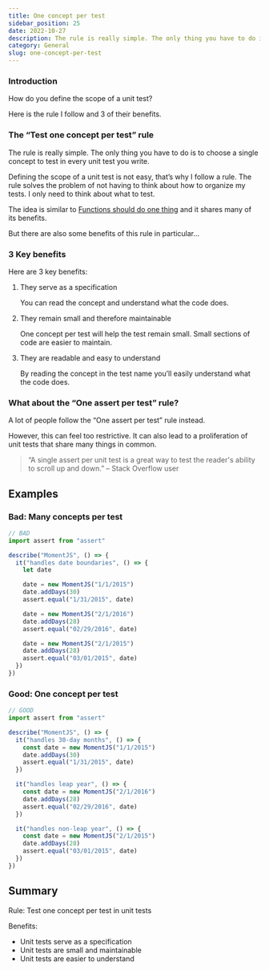 ```yaml
---
title: One concept per test
sidebar_position: 25
date: 2022-10-27
description: The rule is really simple. The only thing you have to do is to choose a single concept to test in every unit test you write.
category: General
slug: one-concept-per-test
---
```


### Introduction

How do you define the scope of a unit test?

Here is the rule I follow and 3 of their benefits.

### The **“Test one concept per test” rule**

The rule is really simple. The only thing you have to do is to choose a single concept to test in every unit test you write.

Defining the scope of a unit test is not easy, that’s why I follow a rule. The rule solves the problem of not having to think about how to organize my tests. I only need to think about what to test.

The idea is similar to [Functions should do one thing](functions-should-do-one-thing) and it shares many of its benefits.

But there are also some benefits of this rule in particular…

### 3 Key benefits

Here are 3 key benefits:

1. They serve as a specification

   You can read the concept and understand what the code does.

1. They remain small and therefore maintainable

   One concept per test will help the test remain small. Small sections of code are easier to maintain.

1. They are readable and easy to understand

   By reading the concept in the test name you’ll easily understand what the code does.

### What about the “One assert per test” rule?

A lot of people follow the “One assert per test” rule instead.

However, this can feel too restrictive. It can also lead to a proliferation of unit tests that share many things in common.

> “A single assert per unit test is a great way to test the reader's ability to scroll up and down.” – Stack Overflow user

## Examples

### Bad: Many concepts per test

```javascript
// BAD
import assert from "assert"

describe("MomentJS", () => {
  it("handles date boundaries", () => {
    let date

    date = new MomentJS("1/1/2015")
    date.addDays(30)
    assert.equal("1/31/2015", date)

    date = new MomentJS("2/1/2016")
    date.addDays(28)
    assert.equal("02/29/2016", date)

    date = new MomentJS("2/1/2015")
    date.addDays(28)
    assert.equal("03/01/2015", date)
  })
})
```

### Good: One concept per test

```javascript
// GOOD
import assert from "assert"

describe("MomentJS", () => {
  it("handles 30-day months", () => {
    const date = new MomentJS("1/1/2015")
    date.addDays(30)
    assert.equal("1/31/2015", date)
  })

  it("handles leap year", () => {
    const date = new MomentJS("2/1/2016")
    date.addDays(28)
    assert.equal("02/29/2016", date)
  })

  it("handles non-leap year", () => {
    const date = new MomentJS("2/1/2015")
    date.addDays(28)
    assert.equal("03/01/2015", date)
  })
})
```

## Summary

Rule: Test one concept per test in unit tests

Benefits:

- Unit tests serve as a specification
- Unit tests are small and maintainable
- Unit tests are easier to understand
